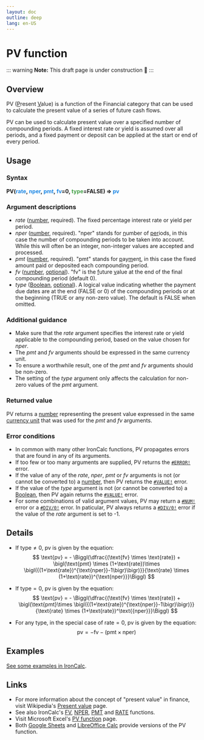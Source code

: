 ```yaml
---
layout: doc
outline: deep
lang: en-US
---
```

# PV function
::: warning
**Note:** This draft page is under construction 🚧
:::
## Overview
PV (<u>P</u>resent <u>V</u>alue) is a function of the Financial category that can be used to calculate the present value of a series of future cash flows.

PV can be used to calculate present value over a specified number of compounding periods. A fixed interest rate or yield is assumed over all periods, and a fixed payment or deposit can be applied at the start or end of every period.
## Usage
### Syntax
**PV(<span title="Number" style="color:#1E88E5">rate</span>, <span title="Number" style="color:#1E88E5">nper</span>, <span title="Number" style="color:#1E88E5">pmt</span>, <span title="Number" style="color:#1E88E5">fv</span>=0, <span title="Boolean" style="color:#43A047">type</span>=FALSE) => <span title="Number" style="color:#1E88E5">pv</span>**
### Argument descriptions
* *rate* ([number](/features/value-types#numbers), required). The fixed percentage interest rate or yield per period.
* *nper* ([number](/features/value-types#numbers), required). "nper" stands for <u>n</u>umber of <u>per</u>iods, in this case the number of compounding periods to be taken into account. While this will often be an integer, non-integer values are accepted and processed.
* *pmt* ([number](/features/value-types#numbers), required). "pmt" stands for <u>p</u>ay<u>m</u>en<u>t</u>, in this case the fixed amount paid or deposited each compounding period. 
* *fv* ([number](/features/value-types#numbers), [optional](/features/optional-arguments.md)). "fv" is the <u>f</u>uture <u>v</u>alue at the end of the final compounding period (default 0).
* *type* ([Boolean](/features/value-types/#booleans), [optional](/features/optional-arguments.md)). A logical value indicating whether the payment due dates are at the end (FALSE or 0) of the compounding periods or at the beginning (TRUE or any non-zero value). The default is FALSE when omitted.
### Additional guidance
* Make sure that the *rate* argument specifies the interest rate or yield applicable to the compounding period, based on the value chosen for *nper*.
* The *pmt* and *fv* arguments should be expressed in the same currency unit.
* To ensure a worthwhile result, one of the *pmt* and *fv* arguments should be non-zero.
* The setting of the *type* argument only affects the calculation for non-zero values of the *pmt* argument.
### Returned value
PV returns a [number](/features/value-types/#numbers) representing the present value expressed in the same [currency unit](/features/units) that was used for the *pmt* and *fv* arguments.
### Error conditions
* In common with many other IronCalc functions, PV propagates errors that are found in any of its arguments.
* If too few or too many arguments are supplied, PV returns the [`#ERROR!`](/features/error-types.md#error) error.
* If the value of any of the *rate*, *nper*, *pmt* or *fv* arguments is not (or cannot be converted to) a [number](/features/value-types#numbers), then PV returns the [`#VALUE!`](/features/error-types.md#value) error.
* If the value of the *type* argument is not (or cannot be converted to) a [Boolean](/features/value-types#booleans), then PV again returns the [`#VALUE!`](/features/error-types.md#value) error.
* For some combinations of valid argument values, PV may return a [`#NUM!`](/features/error-types.md#num) error or a [`#DIV/0!`](/features/error-types.md#div-0) error.
In paticular, PV always returns a [`#DIV/0!`](/features/error-types.md#div-0) error if the value of the *rate* argument is set to -1.

<!--@include: ../markdown-snippets/error-type-details.txt-->
## Details
* If $\text{type} \neq 0$, $\text{pv}$ is given by the equation:
$$ \text{pv} = - \Biggl(\dfrac{(\text{fv} \times \text{rate}) + \bigl(\text{pmt} \times (1+\text{rate})\times \bigl({(1+\text{rate})^{\text{nper}}-1\bigr)\bigr)}}{\text{rate} \times (1+\text{rate})^{\text{nper}}}\Biggl)
$$

* If $\text{type} = 0$, $\text{pv}$ is given by the equation:
$$ \text{pv} = - \Biggl(\dfrac{(\text{fv} \times \text{rate}) + \bigl(\text{pmt}\times \bigl({(1+\text{rate})^{\text{nper}}-1\bigr)\bigr)}}{\text{rate} \times (1+\text{rate})^\text{{nper}}}\Biggl)
$$

* For any $\text{type}$, in the special case of $\text{rate} = 0$, $\text{pv}$ is given by the equation:
$$
\text{pv} = -\text{fv} - (\text{pmt} \times \text{nper})
$$
## Examples
[See some examples in IronCalc](https://app.ironcalc.com/?example=pv).

## Links
* For more information about the concept of "present value" in finance, visit Wikipedia's [Present value](https://en.wikipedia.org/wiki/present_value) page.
* See also IronCalc's [FV](/functions/financial/fv), [NPER](/functions/financial/nper), [PMT](/functions/financial/pmt)  and [RATE](/functions/financial/rate) functions.
* Visit Microsoft Excel's [PV function](https://support.microsoft.com/en-gb/office/pv-function-23879d31-0e02-4321-be01-da16e8168cbd) page.
* Both [Google Sheets](https://support.google.com/docs/answer/3093243) and [LibreOffice Calc](https://wiki.documentfoundation.org/Documentation/Calc_Functions/PV) provide versions of the PV function.